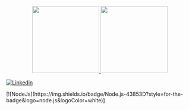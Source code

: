 <div align="center">
  <a href="https://github.com/fbaiex">
  <img height="180em" src="https://github-readme-stats.vercel.app/api?username=fbaiex&show_icons=true&theme=dark&include_all_commits=true&count_private=true"/>
  <img height="180em" src="https://github-readme-stats.vercel.app/api/top-langs/?username=fbaiex&layout=compact&langs_count=7&theme=dark"/>
</div>

  [![Linkedin](https://img.shields.io/badge/LinkedIn-0077B5?style=for-the-badge&logo=linkedin&logoColor=white)](https://www.linkedin.com/in/fabioaiexalves/)
<div align="left">
  [![NodeJs](https://img.shields.io/badge/Node.js-43853D?style=for-the-badge&logo=node.js&logoColor=white)]
</div>
